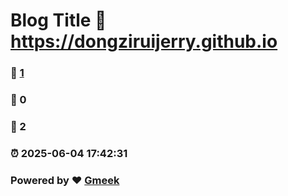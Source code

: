 # Blog Title :link: https://dongziruijerry.github.io 
### :page_facing_up: [1](https://dongziruijerry.github.io/tag.html) 
### :speech_balloon: 0 
### :hibiscus: 2 
### :alarm_clock: 2025-06-04 17:42:31 
### Powered by :heart: [Gmeek](https://github.com/Meekdai/Gmeek)
